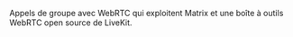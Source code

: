 Appels de groupe avec WebRTC qui exploitent Matrix et une boîte à outils WebRTC open source de LiveKit.